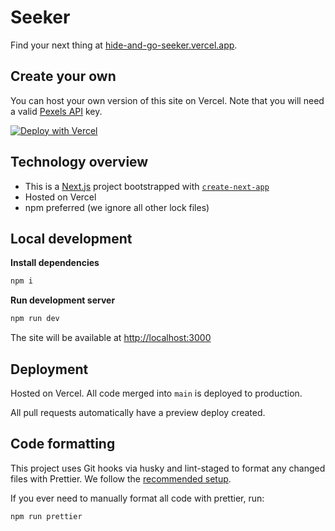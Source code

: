 # Seeker

Find your next thing at [hide-and-go-seeker.vercel.app](https://hide-and-go-seeker.vercel.app/).

## Create your own

You can host your own version of this site on Vercel. Note that you will need a valid [Pexels API](https://www.pexels.com/api/) key.

[![Deploy with Vercel](https://vercel.com/button)](https://vercel.com/new/clone?repository-url=https%3A%2F%2Fgithub.com%2Ftylergaw%2Fseeker&env=PEXELS_API_KEY&envDescription=Pexels%20API%20key&envLink=https%3A%2F%2Fwww.pexels.com%2Fapi%2F)

## Technology overview

- This is a [Next.js](https://nextjs.org/) project bootstrapped with [`create-next-app`](https://github.com/vercel/next.js/tree/canary/packages/create-next-app)
- Hosted on Vercel
- npm preferred (we ignore all other lock files)

## Local development

**Install dependencies**

```bash
npm i
```

**Run development server**

```bash
npm run dev
```

The site will be available at [http://localhost:3000](http://localhost:3000)

## Deployment

Hosted on Vercel. All code merged into `main` is deployed to production.

All pull requests automatically have a preview deploy created.

## Code formatting

This project uses Git hooks via husky and lint-staged to format any changed files with Prettier. We follow the [recommended setup](https://prettier.io/docs/en/install#git-hooks).

If you ever need to manually format all code with prettier, run:

```bash
npm run prettier
```

